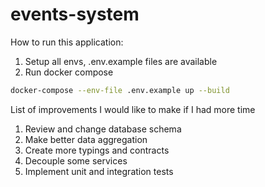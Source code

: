 # events-system

How to run this application:
1) Setup all envs, .env.example files are available
2) Run docker compose
```bash
docker-compose --env-file .env.example up --build
```

List of improvements I would like to make if I had more time
1) Review and change database schema
2) Make better data aggregation
3) Create more typings and contracts
4) Decouple some services
5) Implement unit and integration tests
